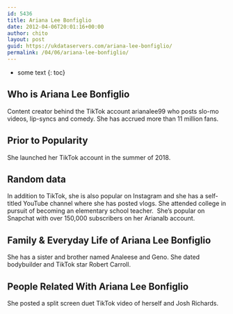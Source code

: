 ```yaml
---
id: 5436
title: Ariana Lee Bonfiglio
date: 2012-04-06T20:01:16+00:00
author: chito
layout: post
guid: https://ukdataservers.com/ariana-lee-bonfiglio/
permalink: /04/06/ariana-lee-bonfiglio/
---
```


* some text
{: toc}
          
          
## Who is  Ariana Lee Bonfiglio
                  
                  
                  
Content creator behind the TikTok account arianalee99 who posts slo-mo videos, lip-syncs and comedy. She has accrued more than 11 million fans. 
                  
                
                
                
## Prior to Popularity 
                  
                  
                  
She launched her TikTok account in the summer of 2018. 
                  
                
                
                
## Random data 
                  
                  
                  
In addition to TikTok, she is also popular on Instagram and she has a self-titled YouTube channel where she has posted vlogs. She attended college in pursuit of becoming an elementary school teacher.  She&#8217;s popular on Snapchat with over 150,000 subscribers on her Arianalb account.
                  
                
                
                
## Family & Everyday Life of Ariana Lee Bonfiglio
                  
                  
                  
She has a sister and brother named Analeese and Geno. She dated bodybuilder and TikTok star Robert Carroll. 
                  
                
                
                
## People Related With  Ariana Lee Bonfiglio
                  
                  
                  
She posted a split screen duet TikTok video of herself and Josh Richards. 
                  
                
              
            
          
          
          
    
    
  
